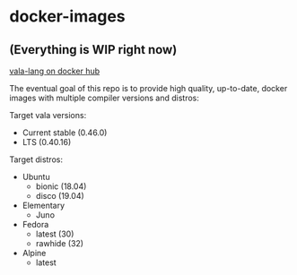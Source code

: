 # docker-images

## (Everything is WIP right now)

[vala-lang on docker hub](https://hub.docker.com/u/valalang)

The eventual goal of this repo is to provide high quality, up-to-date, docker images with multiple compiler versions and distros:

Target vala versions:
- Current stable (0.46.0)
- LTS (0.40.16)

Target distros:
- Ubuntu
    - bionic (18.04)
    - disco (19.04)
- Elementary
    - Juno
- Fedora
    - latest (30)
    - rawhide (32)
- Alpine
    - latest